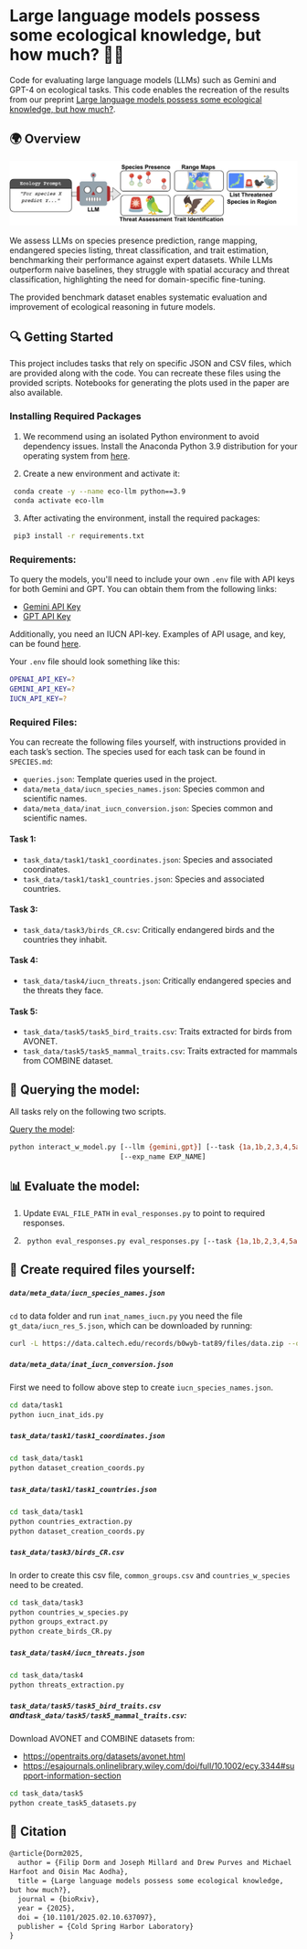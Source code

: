 # Large language models possess some ecological knowledge, but how much? 🌿🤖
Code for evaluating large language models (LLMs) such as Gemini and GPT-4 on ecological tasks. This code enables the recreation of the results from our preprint [Large language models possess some ecological knowledge, but how much?](https://www.biorxiv.org/content/10.1101/2025.02.10.637097v1).

## 🌍 Overview
![](images/eco-llm.drawio.png)

We assess LLMs on species presence prediction, range mapping, endangered species listing, threat classification, and trait estimation, benchmarking their performance against expert datasets. While LLMs outperform naive baselines, they struggle with spatial accuracy and threat classification, highlighting the need for domain-specific fine-tuning.

The provided benchmark dataset enables systematic evaluation and improvement of ecological reasoning in future models.

## 🔍 Getting Started
This project includes tasks that rely on specific JSON and CSV files, which are provided along with the code. You can recreate these files using the provided scripts. Notebooks for generating the plots used in the paper are also available.

### Installing Required Packages

1. We recommend using an isolated Python environment to avoid dependency issues. Install the Anaconda Python 3.9 distribution for your operating system from [here](https://www.anaconda.com/download). 

2. Create a new environment and activate it:
```bash
 conda create -y --name eco-llm python==3.9
 conda activate eco-llm
```

3. After activating the environment, install the required packages:
```bash
 pip3 install -r requirements.txt
```

### Requirements:
To query the models, you'll need to include your own `.env` file with API keys for both Gemini and GPT. You can obtain them from the following links:
- [Gemini API Key](https://aistudio.google.com/app/apikey)
- [GPT API Key](https://openai.com/index/openai-api)

Additionally, you need an IUCN API-key. Examples of API usage, and key, can be found [here](https://apiv3.iucnredlist.org/api/v3/docs).

Your `.env` file should look something like this:
```bash
OPENAI_API_KEY=?
GEMINI_API_KEY=?
IUCN_API_KEY=?
```

### Required Files:
You can recreate the following files yourself, with instructions provided in each task’s section. The species used for each task can be found in `SPECIES.md`:
- `queries.json`: Template queries used in the project.
- `data/meta_data/iucn_species_names.json`: Species common and scientific names.
- `data/meta_data/inat_iucn_conversion.json`: Species common and scientific names.

  
#### Task 1:
- `task_data/task1/task1_coordinates.json`: Species and associated coordinates.
- `task_data/task1/task1_countries.json`: Species and associated countries.

#### Task 3:
- `task_data/task3/birds_CR.csv`: Critically endangered birds and the countries they inhabit.

#### Task 4:
- `task_data/task4/iucn_threats.json`: Critically endangered species and the threats they face.

#### Task 5:
- `task_data/task5/task5_bird_traits.csv`: Traits extracted for birds from AVONET.
- `task_data/task5/task5_mammal_traits.csv`: Traits extracted for mammals from COMBINE dataset.


## 🤖 Querying the model:
All tasks rely on the following two scripts.

<ins>Query the model</ins>:
```bash
python interact_w_model.py [--llm {gemini,gpt}] [--task {1a,1b,2,3,4,5a,5b}] [--prompt_version PROMPT_VERSION]
                           [--exp_name EXP_NAME]
```

## 📊 Evaluate the model:

1. Update `EVAL_FILE_PATH` in `eval_responses.py` to point to required responses.
2. ```bash
    python eval_responses.py eval_responses.py [--task {1a,1b,2,3,4,5a,5b}]
    ```

## 🔁 Create required files yourself:
##### `data/meta_data/iucn_species_names.json`
`cd` to data folder and run `inat_names_iucn.py`
you need the file `gt_data/iucn_res_5.json`, which can be downloaded by running:

```bash 
curl -L https://data.caltech.edu/records/b0wyb-tat89/files/data.zip --output data.zip
```
##### `data/meta_data/inat_iucn_conversion.json`
First we need to follow above step to create `iucn_species_names.json`.
```bash 
cd data/task1
python iucn_inat_ids.py
```

##### `task_data/task1/task1_coordinates.json`
```bash 
cd task_data/task1
python dataset_creation_coords.py
```
##### `task_data/task1/task1_countries.json`
```bash 
cd task_data/task1
python countries_extraction.py
python dataset_creation_coords.py
```

##### `task_data/task3/birds_CR.csv`
In order to create this csv file, `common_groups.csv` and `countries_w_species` need to be created. 
```bash 
cd task_data/task3
python countries_w_species.py
python groups_extract.py
python create_birds_CR.py
```

##### `task_data/task4/iucn_threats.json`
```bash 
cd task_data/task4
python threats_extraction.py
```

##### `task_data/task5/task5_bird_traits.csv` and`task_data/task5/task5_mammal_traits.csv`:
Download AVONET and COMBINE datasets from: 
* https://opentraits.org/datasets/avonet.html
* https://esajournals.onlinelibrary.wiley.com/doi/full/10.1002/ecy.3344#support-information-section
```bash 
cd task_data/task5
python create_task5_datasets.py
```

##  🙏 Citation
```
@article{Dorm2025,
  author = {Filip Dorm and Joseph Millard and Drew Purves and Michael Harfoot and Oisin Mac Aodha},
  title = {Large language models possess some ecological knowledge, but how much?},
  journal = {bioRxiv},
  year = {2025},
  doi = {10.1101/2025.02.10.637097},
  publisher = {Cold Spring Harbor Laboratory}
}
```




